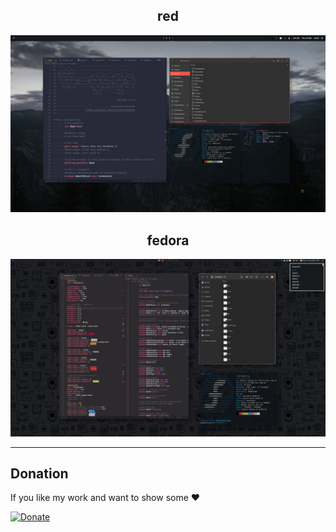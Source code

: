 <h2 align="center">
    red
</h2>

<p align="center">
    <img src="https://raw.githubusercontent.com/cristianovitorino/dotfiles/master/red.png"
    alt="Screenshot"/>
</p>

<h2 align="center">
    fedora
</h2>

<p align="center">
    <img src="https://raw.githubusercontent.com/cristianovitorino/dotfiles/master/fedora.png"
    alt="Screenshot 2"/>
</p>

---
## Donation
If you like my work and want to show some :heart:

[![Donate](https://img.shields.io/badge/Donate-PayPal-9cf.svg?style=for-the-badge)](https://www.paypal.com/cgi-bin/webscr?cmd=_s-xclick&hosted_button_id=Y79WNXRNJCHB4&source=url)
